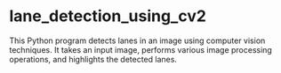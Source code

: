 # lane_detection_using_cv2
This Python program detects lanes in an image using computer vision techniques. It takes an input image, performs various image processing operations, and highlights the detected lanes.
